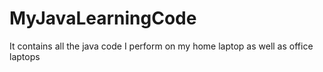 # MyJavaLearningCode
It contains all the java code I perform on my home laptop as well as office laptops
